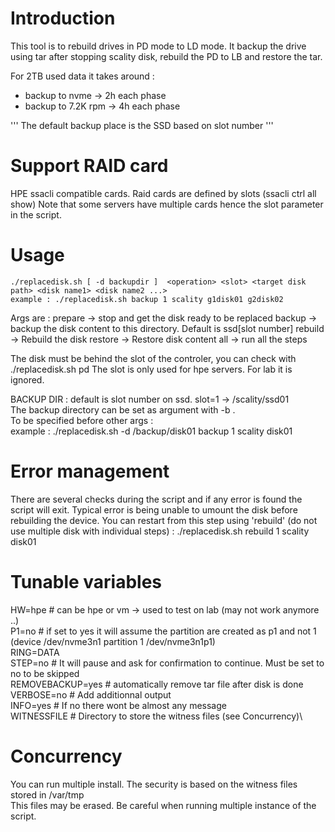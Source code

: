 # Introduction
This tool is to rebuild drives in PD mode to LD mode. 
It backup the drive using tar after stopping scality disk, rebuild the PD to LB and restore the tar.

For 2TB used data it takes around : 
- backup to nvme -> 2h each phase 
- backup to 7.2K rpm -> 4h each phase

''' The default backup place is the SSD based on slot number '''

# Support RAID card
HPE ssacli compatible cards.
Raid cards are defined by slots (ssacli ctrl all show)
Note that some servers have multiple cards hence the slot parameter in the script.

# Usage
```shell
./replacedisk.sh [ -d backupdir ]  <operation> <slot> <target disk path> <disk name1> <disk name2 ...>
example : ./replacedisk.sh backup 1 scality g1disk01 g2disk02
```

Args are : 
prepare   -> stop and get the disk ready to be replaced 
backup    -> backup the disk content to this directory. Default is ssd[slot number]
rebuild   -> Rebuild the disk 
restore   -> Restore disk content
all       -> run all the steps

The disk must be behind the slot of the controler, you can check with 
./replacedisk.sh pd <slot> <path> <disk>
The slot is only used for hpe servers. For lab it is ignored.

BACKUP DIR : default is slot number on ssd. slot=1 -> /scality/ssd01\
The backup directory can be set as argument with -b <directory>.\
To be specified before other args  :\
example : ./replacedisk.sh -d /backup/disk01 backup 1 scality disk01


# Error management 
There are several checks during the script and if any error is found the script will exit.
Typical error is being unable to umount the disk before rebuilding the device.
You can restart from this step using 'rebuild' (do not use multiple disk with individual steps) :
./replacedisk.sh rebuild 1 scality disk01 

# Tunable variables 
HW=hpe             # can be hpe or vm -> used to test on lab (may not work anymore ..)\
P1=no              # if set to yes it will assume the partition are created as p1 and not 1 (device /dev/nvme3n1 partition 1  /dev/nvme3n1p1)\
RING=DATA\
STEP=no            # It will pause and ask for confirmation to continue. Must be set to no to be skipped\
REMOVEBACKUP=yes   # automatically remove tar file after disk is done\
VERBOSE=no         # Add additionnal output\
INFO=yes           # If no there wont be almost any message\
WITNESSFILE        # Directory to store the witness files (see Concurrency)\


# Concurrency 
You can run multiple install. The security is based on the witness files stored in /var/tmp\
This files may be erased. Be careful when running multiple instance of the script.


